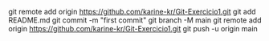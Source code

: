 git remote add origin https://github.com/karine-kr/Git-Exercicio1.git
git add README.md
git commit -m "first commit"
git branch -M main
git remote add origin https://github.com/karine-kr/Git-Exercicio1.git
git push -u origin main